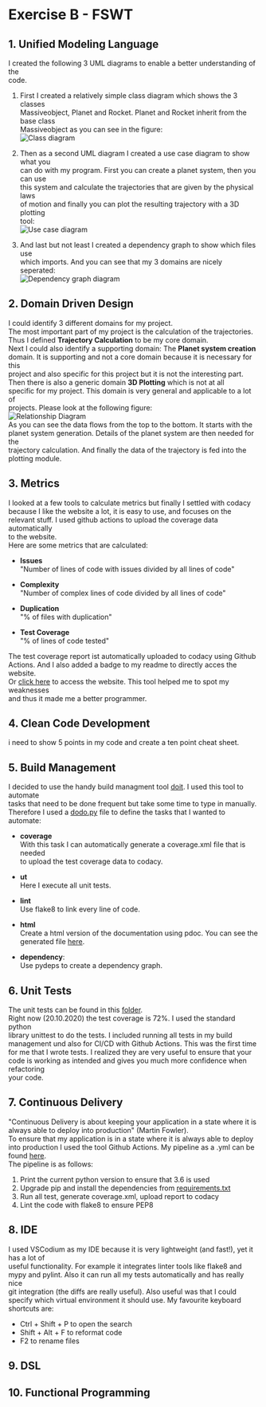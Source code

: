 # Exercise B - FSWT
## 1. Unified Modeling Language
I created the following 3 UML diagrams to enable a better understanding of the  
code.
1.  First I created a relatively simple class diagram which shows the 3 classes  
Massiveobject, Planet and Rocket. Planet and Rocket inherit from the base class  
Massiveobject as you can see in the figure:  
![Class diagram](/documentation/UML/InheritanceClassDiagramUML.png)  

2.  Then as a second UML diagram I created a use case diagram to show what you  
can do with my program. First you can create a planet system, then you can use  
this system and calculate the trajectories that are given by the physical laws  
of motion and finally you can plot the resulting trajectory with a 3D plotting  
tool:  
![Use case diagram](/documentation/UML/UseCaseDiagram.png)  

3.  And last but not least I created a dependency graph to show which files use  
which imports. And you can see that my 3 domains are nicely seperated:  
![Dependency graph diagram](/documentation/UML/DependencyGraphUML.png)  
## 2. Domain Driven Design
I could identify 3 different domains for my project.  
The most important part of my project is the calculation of the trajectories.  
Thus I defined **Trajectory Calculation** to be my core domain.  
Next I could also identify a supporting domain: The **Planet system creation**  
domain. It is supporting and not a core domain because it is necessary for this  
project and also specific for this project but it is not the interesting part.  
Then there is also a generic domain **3D Plotting** which is not at all  
specific for my project. This domain is very general and applicable to a lot of  
projects. Please look at the following figure:  
![Relationship Diagram](/documentation/DDD/RelationshipDiagram.png)  
As you can see the data flows from the top to the bottom. It starts with the  
planet system generation. Details of the planet system are then needed for the  
trajectory calculation. And finally the data of the trajectory is fed into the  
plotting module.

## 3. Metrics
I looked at a few tools to calculate metrics but finally I settled with codacy  
because I like the website a lot, it is easy to use, and focuses on the  
relevant stuff. I used github actions to upload the coverage data automatically  
to the website.  
Here are some metrics that are calculated:
-   **Issues**  
"Number of lines of code with issues divided by all lines of code"  

-   **Complexity**  
"Number of complex lines of code divided by all lines of code"  

-   **Duplication**  
"% of files with duplication"  

-   **Test Coverage**  
"% of lines of code tested"  

The test coverage report ist automatically uploaded to codacy using  Github  
Actions. And I also added a badge to my readme to directly acces the website.  
Or [click here](https://app.codacy.com/gh/bhabicht/gravity-sim/dashboard) to access the website. This tool helped me to spot my weaknesses  
and thus it made me a better programmer.

## 4. Clean Code Development
i need to show 5 points in my code and create a ten point cheat sheet.

## 5. Build Management
I decided to use the handy build managment tool [doit](https://pydoit.org/). I used this tool to automate  
tasks that need to be done frequent but take some time to type in manually.  
Therefore I used a [dodo.py](https://github.com/bhabicht/gravity-sim/blob/main/dodo.py) file to define the tasks that I wanted to automate:  

-   **coverage**  
With this task I can automatically generate a coverage.xml file that is needed  
to upload the test coverage data to codacy.

-   **ut**  
Here I execute all unit tests.

-   **lint**  
Use flake8 to link every line of code.

-   **html**  
Create a html version of the documentation using pdoc. You can see the  
generated file [here](https://github.com/bhabicht/gravity-sim/blob/main/documentation/code/index.html).

-   **dependency**:  
Use pydeps to create a dependency graph.

## 6. Unit Tests
The unit tests can be found in this [folder](https://github.com/bhabicht/gravity-sim/tree/main/tests).  
Right now (20.10.2020) the test coverage is 72%. I used the standard python  
library unittest to do the tests. I included running all tests in my build  
management und also for CI/CD with Github Actions. This was the first time  
for me that I wrote tests. I realized they are very useful to ensure that your   
code is working as intended and gives you much more confidence when refactoring  
your code.

## 7. Continuous Delivery
"Continuous Delivery is about keeping your application in a state where it is  
always able to deploy into production" (Martin Fowler).  
To ensure that my application is in a state where it is always able to deploy  
into production I used the tool Github Actions.
My pipeline as a .yml can be found [here](https://github.com/bhabicht/gravity-sim/blob/main/.github/workflows/test-lint-code.yml).  
The pipeline is as follows:
1.  Print the current python version to ensure that 3.6 is used
2.  Upgrade pip and install the dependencies from [requirements.txt](https://github.com/bhabicht/gravity-sim/blob/main/requirements.txt)
3.  Run all test, generate coverage.xml, upload report to codacy
4.  Lint the code with flake8 to ensure PEP8
## 8. IDE
I used VSCodium as my IDE because it is very lightweight (and fast!), yet it has a lot of  
useful functionality. For example it integrates linter tools like flake8 and  
mypy and pylint. Also it can run all my tests automatically and has really nice  
git integration (the diffs are really useful). Also useful was that I could  
specify which virtual environment it should use.
My favourite keyboard shortcuts are:
-   Ctrl + Shift + P to open the search
-   Shift + Alt + F to reformat code
-   F2 to rename files
## 9. DSL
## 10. Functional Programming
